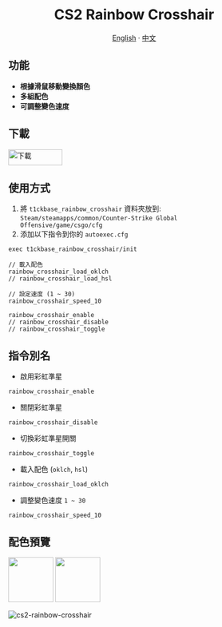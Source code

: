 <div id="toc">
  <ul align="center" style="list-style: none">
    <summary>
      <h1>
        CS2 Rainbow Crosshair
      </h1>
    </summary>
  </ul>
</div>
<p align="center">
  <a href="/#readme">English</a>
  ·
  <a href="/zh-TW.md">中文</a>
</p>

## 功能

- **根據滑鼠移動變換顏色**
- **多組配色**
- **可調整變色速度**

## 下載

<a href="https://github.com/T1ckbase/cs2-rainbow-crosshair/releases/latest/download/t1ckbase_rainbow_crosshair.zip">
  <picture>
    <source media="(prefers-color-scheme: dark)" srcset="./assets/download-button-dark.svg">
    <img src="./assets/download-button-light.svg" alt="下載" width="108" height="32">
  </picture>
</a>

## 使用方式

1. 將 `t1ckbase_rainbow_crosshair` 資料夾放到: `Steam/steamapps/common/Counter-Strike Global Offensive/game/csgo/cfg`
2. 添加以下指令到你的 `autoexec.cfg`

```
exec t1ckbase_rainbow_crosshair/init

// 載入配色
rainbow_crosshair_load_oklch
// rainbow_crosshair_load_hsl

// 設定速度 (1 ~ 30)
rainbow_crosshair_speed_10

rainbow_crosshair_enable
// rainbow_crosshair_disable
// rainbow_crosshair_toggle
```

## 指令別名

- 啟用彩虹準星

```
rainbow_crosshair_enable
```

- 關閉彩虹準星

```
rainbow_crosshair_disable
```

- 切換彩虹準星開關

```
rainbow_crosshair_toggle
```

- 載入配色 (`oklch`, `hsl`)

```
rainbow_crosshair_load_oklch
```

- 調整變色速度 `1 ~ 30`

```
rainbow_crosshair_speed_10
```

## 配色預覽

<img src="./assets/oklch.svg" width="90px" height="90px">
<img src="./assets/hsl.svg" width="90px" height="90px">

<br/>

![cs2-rainbow-crosshair](https://github.com/T1ckbase/cs2-rainbow-crosshair/assets/146760065/6a01bc8a-d4c8-48ad-b6ed-f93c4a2c1b64)

